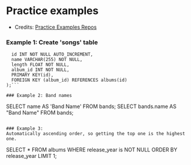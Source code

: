 # Practice examples
- Credits: [Practice Examples Repos]('https://github.com/WebDevSimplified/Learn-SQL)


### Example 1: Create 'songs' table
```CREATE TABLE songs (
  id INT NOT NULL AUTO_INCREMENT,
  name VARCHAR(255) NOT NULL,
  length FLOAT NOT NULL,
  album_id INT NOT NULL,
  PRIMARY KEY(id),
  FOREIGN KEY (album_id) REFERENCES albums(id)
);```

### Example 2: Band names
```
SELECT name AS 'Band Name' FROM bands;
SELECT bands.name AS "Band Name" FROM bands;
```

### Example 3: 
Automatically ascending order, so getting the top one is the highest one.
```
SELECT * FROM albums WHERE release_year is NOT NULL 
ORDER BY release_year LIMIT 1;
```